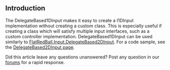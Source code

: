 ## Introduction

The DelegateBased1DInput makes it easy to create a I1DInput implementation without creating a custom class. This is especially useful if creating a class which will satisfy multiple input interfaces, such as a custom controller implementation. DelegateBased1DInput can be used similarly to [FlatRedBall.Input.DelegateBased2DInput](/frb/docs/index.php?title=FlatRedBall.Input.DelegateBased2DInput "FlatRedBall.Input.DelegateBased2DInput"). For a code sample, see the [DelegateBased2DInput page](/frb/docs/index.php?title=FlatRedBall.Input.DelegateBased2DInput "FlatRedBall.Input.DelegateBased2DInput").

Did this article leave any questions unanswered? Post any question in our [forums](/frb/forum.md) for a rapid response.
